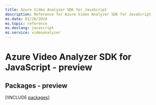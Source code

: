 ```yaml
---
title: Azure Video Analyzer SDK for JavaScript
description: Reference for Azure Video Analyzer SDK for JavaScript
ms.date: 01/26/2024
ms.topic: reference
ms.devlang: javascript
ms.service: videoanalyzer
---
```

# Azure Video Analyzer SDK for JavaScript - preview
## Packages - preview
[!INCLUDE [packages](video-analyzer-index.md)]